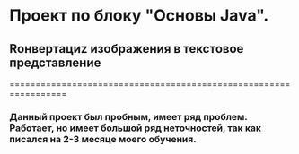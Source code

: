 
# Проект по блоку "Основы Java".
## Rонвертациz изображения в текстовое представление
=================================================================
### Данный проект был пробным, имеет ряд проблем. Работает, но имеет большой ряд неточностей, так как писался на 2-3 месяце моего обучения.
